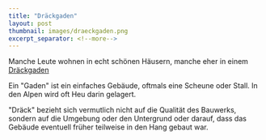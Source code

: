 ```yaml
---
title: "Dräckgaden"
layout: post
thumbnail: images/draeckgaden.png
excerpt_separator: <!--more-->
---
```


Manche Leute wohnen in echt schönen Häusern, manche eher in einem [Dräckgaden](https://s.geo.admin.ch/9d3269068b)

Ein "Gaden" ist ein einfaches Gebäude, oftmals eine Scheune oder Stall. In den Alpen wird oft Heu darin gelagert.

"Dräck" bezieht sich vermutlich nicht auf die Qualität des Bauwerks, sondern auf die Umgebung oder den Untergrund oder darauf, dass das Gebäude eventuell früher teilweise in den Hang gebaut war.
<!--more-->
